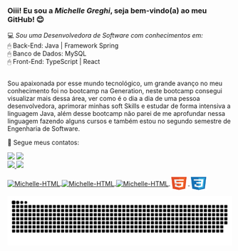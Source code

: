 ### Oiii! Eu sou a *Michelle Greghi*, seja bem-vindo(a) ao meu GitHub! 😊

💻 *Sou uma Desenvolvedora de Software com conhecimentos em:*<br>
🖱 Back-End: Java | Framework Spring <br>
🖱 Banco de Dados: MySQL <br>
🖱 Front-End: TypeScript | React <br><br>

Sou apaixonada por esse mundo tecnológico, um grande avanço no meu conhecimento foi no bootcamp na Generation, neste bootcamp consegui visualizar mais dessa área, ver como é o dia a dia de uma pessoa desenvolvedora, aprimorar minhas soft Skills e estudar de forma intensiva a linguagem Java, além desse bootcamp não parei de me aprofundar nessa linguagem fazendo alguns cursos e também estou no segundo semestre de Engenharia de Software.

📱 Segue meus contatos:<br>

 <div>
  <a href="mailto:michelle.neves23@gmail.com"><img src=	https://img.shields.io/badge/Gmail-D14836?style=for-the-badge&logo=gmail&logoColor=white></a>
    <a href="https://www.linkedin.com/in/michelle-neves-vom-stein-greghi-6a1058223" target="_blank"><img src="https://img.shields.io/badge/-LinkedIn-%230077B5?style=for-the-badge&logo=linkedin&logoColor=white" target="_blank"></a> 
 </div>



<div>
  <a href="https://github.com/MichelleGreghi">
  <img height="180em" src="https://github-readme-stats.vercel.app/api?username=MichelleGreghi&show_icons=true&theme=synthwave&include_all_commits=true&count_private=true"/>
  <img height="180em" src="https://github-readme-stats.vercel.app/api/top-langs/?username=MichelleGreghi&layout=compact&langs_count=7&theme=synthwave"/>
</div>

  
<div style="display: inline_block"><br>
 
 <img align="center" alt="Michelle-HTML" height="30" width="40" src="https://cdn.jsdelivr.net/gh/devicons/devicon/icons/java/java-original-wordmark.svg" />  
  <img align="center" alt="Michelle-HTML" height="30" width="40" 
src="https://cdn.jsdelivr.net/gh/devicons/devicon/icons/spring/spring-original-wordmark.svg" />
  <img align="center" alt="Michelle-HTML" height="30" width="40" 
src="https://cdn.jsdelivr.net/gh/devicons/devicon/icons/mysql/mysql-original-wordmark.svg" />    
 <img align="center" alt="Michelle-HTML" height="30" width="40" src="https://raw.githubusercontent.com/devicons/devicon/master/icons/html5/html5-original.svg">
  <img align="center" alt="Michelle-CSS" height="30" width="40" src="https://raw.githubusercontent.com/devicons/devicon/master/icons/css3/css3-original.svg">
 </div>
 
 ![Snake animation](https://github.com/MichelleGreghi/MichelleGreghi/blob/output/github-contribution-grid-snake.svg)
